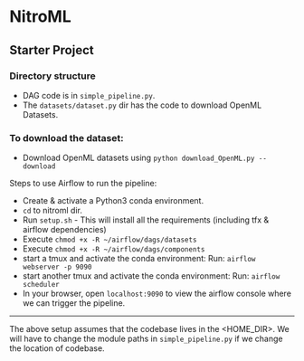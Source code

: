 # NitroML

## Starter Project

### Directory structure

- DAG code is in `simple_pipeline.py`.
- The `datasets/dataset.py` dir has the code to download OpenML Datasets.

### To download the dataset:
- Download OpenML datasets using `python download_OpenML.py --download`

Steps to use Airflow to run the pipeline:

- Create & activate a Python3 conda environment.
- `cd` to nitroml dir.
- Run `setup.sh` - This will install all the requirements (including tfx & airflow  dependencies)
- Execute `chmod +x -R ~/airflow/dags/datasets`
- Execute `chmod +x -R ~/airflow/dags/components`
- start a tmux and activate the conda environment: Run: `airflow webserver -p 9090`
- start another tmux and activate the conda environment: Run: `airflow scheduler`
- In your browser, open `localhost:9090` to view the airflow console where we can trigger the pipeline.

*****
The above setup assumes that the codebase lives in the <HOME_DIR>. We will have to change the module paths in `simple_pipeline.py` if we change the location of codebase.